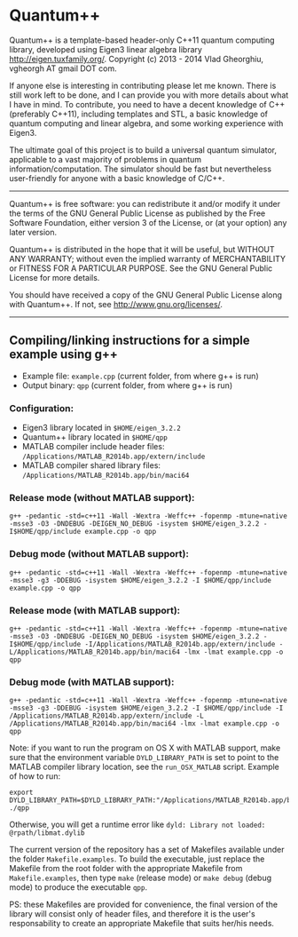 Quantum++
===

Quantum++ is a template-based header-only C++11 quantum computing library, developed using Eigen3 linear algebra library http://eigen.tuxfamily.org/. Copyright (c) 2013 - 2014 Vlad Gheorghiu, vgheorgh AT gmail DOT com.

If anyone else is interesting in contributing please let me known. There is still work left to be done, and I can provide you with more details about what I have in mind. To contribute, you need to have a decent knowledge of C++ (preferably C++11), including templates and STL, a basic knowledge of quantum computing and linear algebra, and some working experience with Eigen3.

The ultimate goal of this project is to build a universal quantum simulator, applicable to a vast majority of problems in quantum information/computation. The simulator should be fast but nevertheless user-friendly for anyone with a basic knowledge of C/C++. 

---

Quantum++ is free software: you can redistribute it and/or modify
it under the terms of the GNU General Public License as published by
the Free Software Foundation, either version 3 of the License, or
(at your option) any later version.

Quantum++ is distributed in the hope that it will be useful,
but WITHOUT ANY WARRANTY; without even the implied warranty of
MERCHANTABILITY or FITNESS FOR A PARTICULAR PURPOSE.  See the
GNU General Public License for more details.

You should have received a copy of the GNU General Public License
along with Quantum++.  If not, see <http://www.gnu.org/licenses/>.

---

## Compiling/linking instructions for a simple example using g++

- Example file: `example.cpp` (current folder, from where g++ is run)
- Output binary: `qpp` (current folder, from where g++ is run)

### Configuration:

- Eigen3 library located in `$HOME/eigen_3.2.2`
- Quantum++ library located in `$HOME/qpp`
- MATLAB compiler include header files: `/Applications/MATLAB_R2014b.app/extern/include`
- MATLAB compiler shared library files: `/Applications/MATLAB_R2014b.app/bin/maci64`

### Release mode (without MATLAB support): 

	g++ -pedantic -std=c++11 -Wall -Wextra -Weffc++ -fopenmp -mtune=native -msse3 -O3 -DNDEBUG -DEIGEN_NO_DEBUG -isystem $HOME/eigen_3.2.2 -I$HOME/qpp/include example.cpp -o qpp

### Debug mode (without MATLAB support): 

	g++ -pedantic -std=c++11 -Wall -Wextra -Weffc++ -fopenmp -mtune=native -msse3 -g3 -DDEBUG -isystem $HOME/eigen_3.2.2 -I $HOME/qpp/include example.cpp -o qpp

### Release mode (with MATLAB support): 

	g++ -pedantic -std=c++11 -Wall -Wextra -Weffc++ -fopenmp -mtune=native -msse3 -O3 -DNDEBUG -DEIGEN_NO_DEBUG -isystem $HOME/eigen_3.2.2 -I$HOME/qpp/include -I/Applications/MATLAB_R2014b.app/extern/include -L/Applications/MATLAB_R2014b.app/bin/maci64 -lmx -lmat example.cpp -o qpp

### Debug mode (with MATLAB support): 

	g++ -pedantic -std=c++11 -Wall -Wextra -Weffc++ -fopenmp -mtune=native -msse3 -g3 -DDEBUG -isystem $HOME/eigen_3.2.2 -I $HOME/qpp/include -I /Applications/MATLAB_R2014b.app/extern/include -L /Applications/MATLAB_R2014b.app/bin/maci64 -lmx -lmat example.cpp -o qpp

Note: if you want to run the program on OS X with MATLAB support, make sure that the environment variable `DYLD_LIBRARY_PATH` is set to point to the MATLAB compiler library location, see the `run_OSX_MATLAB` script. Example of how to run:
	
	export DYLD_LIBRARY_PATH=$DYLD_LIBRARY_PATH:"/Applications/MATLAB_R2014b.app/bin/maci64"; ./qpp

Otherwise, you will get a runtime error like `dyld: Library not loaded: @rpath/libmat.dylib`

The current version of the repository has a set of Makefiles available under the folder `Makefile.examples`. To build the executable, just replace the Makefile from the root folder with the appropriate Makefile from `Makefile.examples`, then type `make` (release mode) or `make debug` (debug mode) to produce the executable `qpp`. 

PS: these Makefiles are provided for convenience, the final version of the library will consist only of header files, and therefore it is the user's responsability to create an appropriate Makefile that suits her/his needs. 
